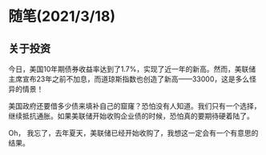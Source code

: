 # 随笔(2021/3/18)

## 关于投资

今日，美国10年期债券收益率达到了1.7%，实现了近一年的新高。然而，美联储主席宣布23年之前不加息，而道琼斯指数也创造了新高——33000，这是多么怪异的情景！

美国政府还要借多少债来填补自己的窟窿？恐怕没有人知道。我们只有一个选择，继续抵抗通胀。如果美联储开始收购企业债的时候，恐怕真的要期待硬着陆了。

Oh， 我忘了，去年夏天，美联储已经开始收购了，我想这一定会有一个有意思的结果。